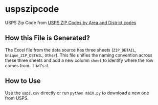 # uspszipcode

USPS Zip Code from [USPS ZIP Codes by Area and District codes](https://postalpro.usps.com/ZIP_Locale_Detail)

## How this File is Generated?

The Excel file from the data source has three sheets (`ZIP_DETAIL`, `Unique_ZIP_DETAIL`, `Other`).
This file unifies the naming convention across these three sheets and add a new column `sheet` to identify where the row comes from. 
That's it. 

## How to Use

Use the `usps.csv` directly or run `python main.py` to download a new one from USPS.